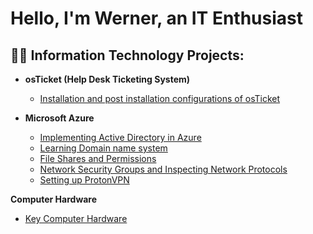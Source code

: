 
<h1>Hello, I'm Werner, an IT Enthusiast</a></h1>

<h2>👨‍💻 Information Technology Projects:</h2>

- <b>osTicket (Help Desk Ticketing System)</b>
  - [Installation and post installation configurations of osTicket](https://github.com/wernerschuler/osTicket)
  
- <b>Microsoft Azure</b>
  - [Implementing Active Directory in Azure](https://github.com/wernerschuler/Deploying-Active-Directory/tree/main)
  - [Learning Domain name system](https://github.com/wernerschuler/Understanding-Domain-Name-System-DNS-)
  - [File Shares and Permissions](https://github.com/wernerschuler/File-Shares-and-Permissions/tree/main)
  - [Network Security Groups and Inspecting Network Protocols](https://github.com/wernerschuler/Network-Security-Groups-NSGs-and-Inspecting-Traffic-Between-Azure-Virtual-Machines)
  - [Setting up ProtonVPN](https://github.com/wernerschuler/VPNs/tree/main)
 
<b>Computer Hardware</b>
  - [Key Computer Hardware](https://github.com/wernerschuler/Computer-Hardware/tree/main)





